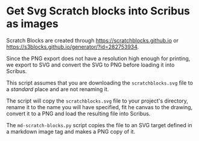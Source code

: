 # Get Svg Scratch blocks into Scribus as images

Scratch Blocks are created through <https://scratchblocks.github.io> or <https://s3blocks.github.io/generator/?id=282753934>.

Since the PNG export does not have a resolution high enough for printing, we export to SVG and convert the SVG to PNG before loading it into Scribus.

This script assumes that you are downloading the `scratchblocks.svg` file to a _standard_ place and are not renaming it.

The script will copy the `scratchblocks.svg` file to your project's directory, rename it to the name you will have specified, fit he canvas to the drawing, convert it to a PNG and load the resulting file into Scribus.

The `md-scratch-blocks.py` script copies the file to an SVG target defined in a markdown image tag and makes a PNG copy of it.
